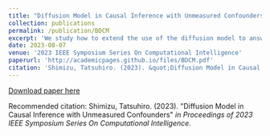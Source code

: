 ```yaml
---
title: "Diffusion Model in Causal Inference with Unmeasured Confounders"
collection: publications
permalink: /publication/BDCM
excerpt: 'We study how to extend the use of the diffusion model to answer the causal question from the observational data under the existence of unmeasured confounders. In Pearl's framework of using a Directed Acyclic Graph (DAG) to capture the causal intervention, a Diffusion-based Causal Model (DCM) was proposed incorporating the diffusion model to answer the causal questions more accurately, assuming that all of the confounders are observed. However, unmeasured confounders in practice exist, which hinders DCM from being applicable. To alleviate this limitation of DCM, we propose an extended model called Backdoor Criterion based DCM (BDCM), whose idea is rooted in the Backdoor criterion to find the variables in DAG to be included in the decoding process of the diffusion model so that we can extend DCM to the case with unmeasured confounders. Synthetic data experiment demonstrates that our proposed model captures the counterfactual distribution more precisely than DCM under the unmeasured confounders.'
date: 2023-08-07
venue: '2023 IEEE Symposium Series On Computational Intelligence'
paperurl: 'http://academicpages.github.io/files/BDCM.pdf'
citation: 'Shimizu, Tatsuhiro. (2023). &quot;Diffusion Model in Causal Inference with Unmeasured Confounders.&quot; <i>in Proceedings of 2023 IEEE Symposium Series On Computational Intelligence</i>.'
---
```


[Download paper here](http://academicpages.github.io/files/BDCM.pdf)

Recommended citation: Shimizu, Tatsuhiro. (2023). "Diffusion Model in Causal Inference with Unmeasured Confounders" <i>in Proceedings of 2023 IEEE Symposium Series On Computational Intelligence</i>.